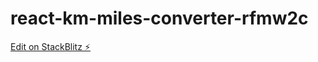 # react-km-miles-converter-rfmw2c

[Edit on StackBlitz ⚡️](https://stackblitz.com/edit/react-km-miles-converter-rfmw2c)
